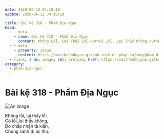 ```yaml
---
date: 2020-06-12 04:10:19
update: 2020-06-12 04:10:19

title: Bài kệ 318 - Phẩm Địa Ngục
head:
  - - meta
    - name: Bài kệ 318 - Phẩm Địa Ngục
      content: Không Lỗi, Lại Thấy Lỗi,<Br>Có Lỗi, Lại Thấy Không,<Br>Do Chấp Nhận Tà Kiến,<Br>Chúng Sanh Đi Ác Thú.<Br>
  - - meta
    - property: image
      content: https://maithanhduyan.github.io/kinh-phap-cu/img/pham-dia-nguc/pham-dia-nguc-318.jpg
  - [link, { as: image, rel: preload, href: https://maithanhduyan.github.io/kinh-phap-cu/img/pham-dia-nguc/pham-dia-nguc-318.jpg }]
category:
  - pham-dia-nguc
---
```


# Bài kệ 318 - Phẩm Địa Ngục

![An image](/img/pham-dia-nguc/pham-dia-nguc-318.jpg)

Không lỗi, lại thấy lỗi,<br>Có lỗi, lại thấy không,<br>Do chấp nhận tà kiến,<br>Chúng sanh đi ác thú.<br>
